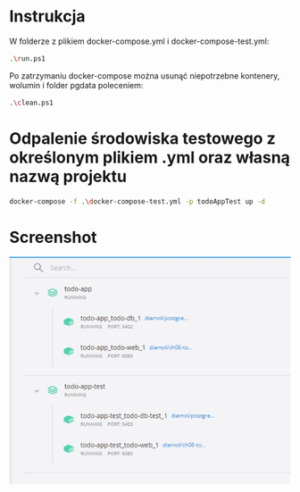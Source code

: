 # Instrukcja
W folderze z plikiem docker-compose.yml i docker-compose-test.yml:
```sh
.\run.ps1
```
Po zatrzymaniu docker-compose można usunąć niepotrzebne kontenery, wolumin i folder pgdata poleceniem:
```sh
.\clean.ps1  
``` 

# Odpalenie środowiska testowego z określonym plikiem .yml oraz własną nazwą projektu
```sh
docker-compose -f .\docker-compose-test.yml -p todoAppTest up -d
```

# Screenshot
![Wynik po odpaleniu w konsoli](images/screen3.jpg)
